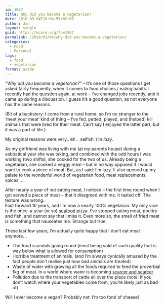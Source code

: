 ```yaml
---
id: 1967
title: Why did you become a vegetarian?
date: 2018-03-04T16:04:59+02:00
author: Jan
layout: single
guid: https://kcore.org/?p=1967
permalink: /2018/03/04/why-did-you-become-a-vegetarian/
categories:
  - Food
  - Personal
tags:
  - food
  - vegetarian
format: aside
---
```

_&#8220;Why did you become a vegetarian?&#8221;_ &#8211; It&#8217;s one of those questions I get asked fairly frequently, when it comes to food choices / eating habits. I recently had the question again, at work &#8211; I&#8217;ve changed jobs recently, and it came up during a discussion. I guess it&#8217;s a good question, as not everyone has the same reasons.

(Bit of a backstory: I come from a rural home, so I&#8217;m no stranger to the &#8216;meet your meat&#8217; kind of thing &#8211; I&#8217;ve fed, petted, played, and (helped) kill animals that were bred for their meat. Can&#8217;t say I enjoyed the latter part, but it was a part of life.)

My original reasons were very.. eh..  selfish: _I&#8217;m lazy_.

As my girlfriend was living with me (at my parents house) during a sabbatical year she was taking, and combined with the odd hours I was working (two shifts), she cooked for the two of us. Already being a vegetarian, she cooked a veggy meal &#8211; but in no way opposed if I would want to cook a piece of meat. But, as I said: I&#8217;m lazy. It also opened up my palate to the wonderful world of vegetarian food, meat replacements, spices, &#8230;

After nearly a year of not eating meat, I noticed &#8211; the first time round when I got served a piece of meat &#8211; that it disagreed with me. It tasted off. The texture was wrong.  
Fast forward 10 years, and I&#8217;m now a nearly 100% vegetarian. My only vice is the once-a-year (or so) <a href="https://en.wikipedia.org/wiki/Seafood" target="_blank" rel="noopener">seafood</a> pizza. I&#8217;ve stopped eating meat, poultry and fish, and cannot say that I miss it. Even more so, the smell of fried meat is something that nauseates me. Strange but true.

These last few years, I&#8217;m actually quite happy that I don&#8217;t eat meat anymore&#8230;

  * The food scandals going round (meat being sold of such quality that is way below what is allowed for consumption)
  * Horrible treatment of animals. (and I&#8217;m always cynically amused by the fact people don&#8217;t realise just how bad animals are treated)
  * Waste of water with growing all the foods required to feed the proverbial 1kg of meat. In a world where water is becoming <a href="http://www.bbc.com/news/business-42626790" target="_blank" rel="noopener">scarcer and scarcer</a>
  * Pollution due to the transport of cattle all over the place (note: if you don&#8217;t watch where your vegetables come from, you&#8217;re likely just as bad of)

Will I ever become a vegan? Probably not. I&#8217;m too fond of cheese!